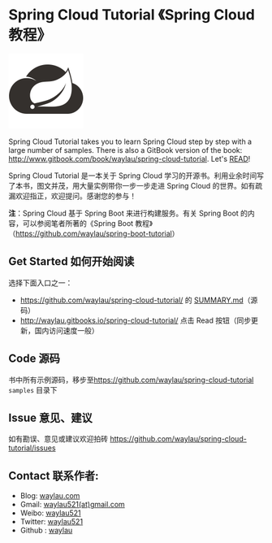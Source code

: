 # Spring Cloud Tutorial 《Spring Cloud 教程》

![](images/spring-cloud-logo.png)

Spring Cloud Tutorial takes you to learn Spring Cloud step by step with a large number of samples. There is also a GitBook version of the book: <http://www.gitbook.com/book/waylau/spring-cloud-tutorial>.
Let's [READ](SUMMARY.md)!

Spring Cloud Tutorial 是一本关于 Spring Cloud 学习的开源书。利用业余时间写了本书，图文并茂，用大量实例带你一步一步走进 Spring Cloud 的世界。如有疏漏欢迎指正，欢迎提问。感谢您的参与！

**注**：Spring Cloud 基于 Spring Boot 来进行构建服务。有关 Spring Boot 的内容，可以参阅笔者所著的《Spring Boot 教程》（<https://github.com/waylau/spring-boot-tutorial>）
 
## Get Started 如何开始阅读

选择下面入口之一：

* <https://github.com/waylau/spring-cloud-tutorial/> 的 [SUMMARY.md](SUMMARY.md)（源码）
* <http://waylau.gitbooks.io/spring-cloud-tutorial/> 点击 Read 按钮（同步更新，国内访问速度一般）

## Code 源码

书中所有示例源码，移步至<https://github.com/waylau/spring-cloud-tutorial>  `samples` 目录下

## Issue 意见、建议

如有勘误、意见或建议欢迎拍砖 <https://github.com/waylau/spring-cloud-tutorial/issues>

## Contact 联系作者:

* Blog: [waylau.com](http://waylau.com)
* Gmail: [waylau521(at)gmail.com](mailto:waylau521@gmail.com)
* Weibo: [waylau521](http://weibo.com/waylau521)
* Twitter: [waylau521](https://twitter.com/waylau521)
* Github : [waylau](https://github.com/waylau)
